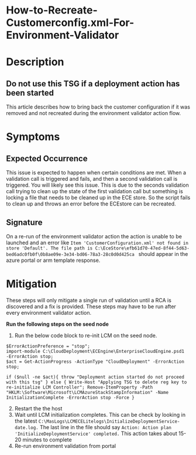 # How-to-Recreate-Customerconfig.xml-For-Environment-Validator
# Description 
## Do not use this TSG if a deployment action has been started

This article describes how to bring back the customer configuration if it was removed and not recreated during the environment validator action flow.
# Symptoms

## Expected Occurrence  
This issue is expected to happen when certain conditions are met. When a validation call is triggered and fails, and then a second validation call is triggered. You will likely see this issue. This is due to the seconds validation call trying to clean up the state of the first validation call but something is locking a file that needs to be cleaned up in the ECE store. So the script fails to clean up and throws an error before the ECEstore can be recreated.
## Signature 
On a re-run of the environment validator action the action is unable to be launched and an error like ```Item 'CustomerConfiguration.xml' not found in store 'Default'. The file path is C:\EceStore\efb61d70-47ed-8f44-5d63-bed6adc0fb0f\0b8ae09e-3e34-bd06-78a3-28c0d0d425ca ``` should appear in the azure portal or arm template response.
# Mitigation 
These steps will only mitigate a single run of validation until a RCA is discovered and a fix is provided. These steps may have to be run after every environment validator action.

**Run the following steps on the seed node**
1) Run the below code block to re-init LCM on the seed node.
``` 
$ErrorActionPreference = "stop";
import-module C:\CloudDeployment\ECEngine\EnterpriseCloudEngine.psd1  -ErrorAction stop;
$act = Get-ActionProgress -ActionType "CloudDeployment" -ErrorAction stop;

if ($null -ne $act){ throw "Deployment action started do not proceed with this tsg" } else { Write-Host "Applying TSG to delete reg key to re-initialize LCM Controller"; Remove-ItemProperty -Path "HKLM:\Software\Microsoft\LCMAzureStackStampInformation" -Name InitializationComplete -ErrorAction stop -Force }
```
2) Restart the the host
4) Wait until LCM initialization completes. This can be check by looking in the latest ```C:\MasLogs\LCMECELitelogs\InitializeDeploymentService-date.log.``` The last line in the file should say ``` Action: Action plan 'InitializeDeploymentService' completed. ``` This action takes about 15-20 minutes to complete
5) Re-run environment validation from portal
